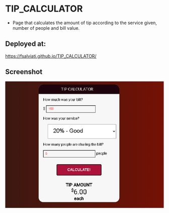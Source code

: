 # TIP_CALCULATOR
* Page that calculates the amount of tip according to the service given, number of people and bill value.

## Deployed at:
https://fsalviati.github.io/TIP_CALCULATOR/

## Screenshot
![Screenshot](screenshot.png)

